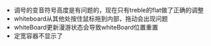 + 调号的变音符号高度是有问题的，现在只有treble的flat做了正确的调整
+ whiteboard从其他处按住鼠标拖到内部，拖动会出现问题
+ whiteBoard更新漫游状态会导致whiteBoard位置重置
+ 定宽容器不显示了